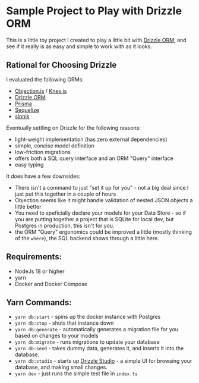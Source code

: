 # Sample Project to Play with Drizzle ORM

This is a little toy project I created to play a little bit with [Drizzle ORM](https://orm.drizzle.team/), and see if it really is as easy and simple to work with as it looks.


## Rational for Choosing Drizzle

I evaluated the following ORMs:

- [Objection.js](https://vincit.github.io/objection.js/guide/getting-started.html) / [Knex.js](https://knexjs.org/)
- [Drizzle ORM](https://orm.drizzle.team/)
- [Prisma](https://www.prisma.io/)
- [Sequelize](https://sequelize.org/)
- [slonik](https://github.com/gajus/slonik)

Eventually settling on Drizzle for the following reasons:

- light-weight implementation (has zero external dependencies)
- simple, concise model definition
- low-friction migrations
- offers both a SQL query interface and an ORM "Query" interface
- easy typing

It does have a few downsides:

- There isn't a command to just "set it up for you" - not a big deal since I just put this together in a couple of hours
- Objection seems like it might handle validation of nested JSON objects a little better
- You need to speficially declare your models for your Data Store - so if you are putting together a project that is SQLite for local dev, but Postgres in production, this isn't for you.
- the ORM "Query" ergonomics could be improved a little (mostly thinking of the `where`), the SQL backend shows through a little here.

## Requirements:

- NodeJs 18 or higher
- yarn
- Docker and Docker Compose

## Yarn Commands:

 - `yarn db:start` - spins up the docker instance with Postgres
 - `yarn db:stop` - shuts that instance down
 - `yarn db:generate` - automatically generates a migration file for you based on changes to your models
 - `yarn db:migrate` - runs migrations to update your database
 - `yarn db:seed` - takes dummy data, generates it, and inserts it into the database.
 - `yarn db:studio` - starts up [Drizzle Studio](https://orm.drizzle.team/drizzle-studio/overview) - a simple UI for browsing your database, and making small changes.
 - `yarn dev` - just runs the simple test file in `index.ts`
